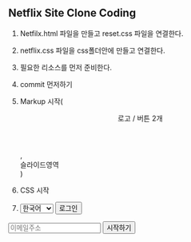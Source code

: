 ## Netflix Site Clone Coding

1. Netfilx.html 파일을 만들고 reset.css 파일을 연결한다.
2. netflix.css 파일을 css폴더안에 만들고 연결한다.
3. 필요한 리소스를 먼저 준비한다.
4. commit 먼저하기
5. Markup 시작( <header> 로고 / 버튼 2개 </header>, <section>슬라이드영역</section> )
6. CSS 시작

7. <select>
       <option value="ko">한국어</option>
       <option value="en">English</option>
       </select>
   <button type="button">로그인</button>

  <form>
       <input type="email" placeholder="이메일주소" required>
       <button type="submit">시작하기</button>
   </form>
